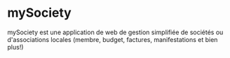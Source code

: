 # mySociety
mySociety est une application de web de gestion simplifiée de sociétés ou d'associations locales (membre, budget, factures, manifestations et bien plus!)
